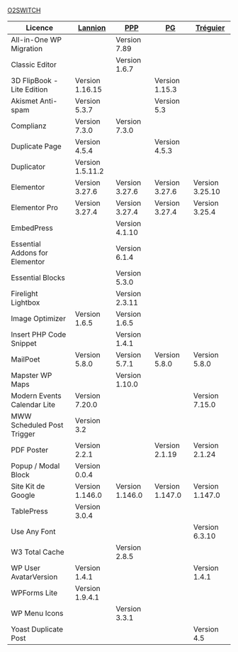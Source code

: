 




[O2SWITCH](https://moloch.o2switch.net:2083/)



| Licence    | [Lannion](https://lannion-pleumeur.catholique.fr/wp-admin) | [PPP](https://paroisses-plestin-ploumilliau-plouaret.catholique.fr/wp-admin) | [PG](https://www.iojv4204.odns.fr/pg/wp-admin) | [Tréguier](https://cpsainttugdual.catholique.fr/wp-admin) | 
| ---------  | ---------------------------------------------------------- | ---------------------------------------------------------------------------- | ---------------------------------------------- | ---------------------------
| All-in-One WP Migration | | Version 7.89 
| Classic Editor |  | Version 1.6.7  |
| 3D FlipBook - Lite Edition | Version 1.16.15 |  |  Version 1.15.3  |
| Akismet Anti-spam| Version 5.3.7 |  |  Version 5.3  |
| Complianz | Version 7.3.0 | Version 7.3.0  |
| Duplicate Page | Version 4.5.4 |  |  Version 4.5.3 |
| Duplicator | Version 1.5.11.2 |
| Elementor | Version 3.27.6 | Version 3.27.6 | Version 3.27.6 | Version 3.25.10 | |
| Elementor Pro | Version 3.27.4 | Version 3.27.4 | Version 3.27.4  |  Version 3.25.4 |
| EmbedPress |   |   Version 4.1.10 |
| Essential Addons for Elementor | | Version 6.1.4 |
| Essential Blocks |   |  Version 5.3.0 |
| Firelight Lightbox |  | Version 2.3.11 |
| Image Optimizer | Version 1.6.5 | Version 1.6.5 |
| Insert PHP Code Snippet |   | Version 1.4.1 |
| MailPoet | Version 5.8.0 | Version 5.7.1 | Version 5.8.0  | Version 5.8.0 |
| Mapster WP Maps |  |  Version 1.10.0  |
| Modern Events Calendar Lite | Version 7.20.0 | |   |   Version 7.15.0  |
| MWW Scheduled Post Trigger | Version 3.2
| PDF Poster | Version 2.2.1 |  | Version 2.1.19  | Version 2.1.24  |
| Popup / Modal Block | Version 0.0.4 |
| Site Kit de Google | Version 1.146.0 | Version 1.146.0 | Version 1.147.0 | Version 1.147.0 |
| TablePress |Version 3.0.4  |
| Use Any Font |  |    |   | Version 6.3.10 |
| W3 Total Cache |   |  Version 2.8.5 |
| WP User AvatarVersion | Version 1.4.1 |   |   |  Version 1.4.1 |
| WPForms Lite | Version 1.9.4.1 |
| WP Menu Icons |   |  Version 3.3.1  |
| Yoast Duplicate Post |  |  |  | Version 4.5  |

 


